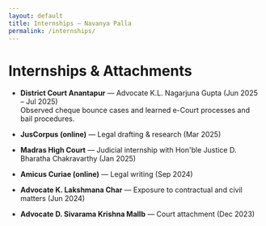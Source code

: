 ```yaml
---
layout: default
title: Internships — Navanya Palla
permalink: /internships/
---
```


# Internships & Attachments

- **District Court Anantapur** — Advocate K.L. Nagarjuna Gupta (Jun 2025 – Jul 2025)  
  Observed cheque bounce cases and learned e-Court processes and bail procedures.

- **JusCorpus (online)** — Legal drafting & research (Mar 2025)

- **Madras High Court** — Judicial internship with Hon'ble Justice D. Bharatha Chakravarthy (Jan 2025)

- **Amicus Curiae (online)** — Legal writing (Sep 2024)

- **Advocate K. Lakshmana Char** — Exposure to contractual and civil matters (Jun 2024)

- **Advocate D. Sivarama Krishna Mallb** — Court attachment (Dec 2023)
